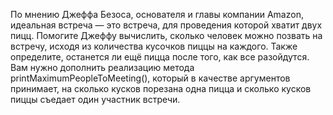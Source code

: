 По мнению Джеффа Безоса, основателя и главы компании Amazon, идеальная встреча — это встреча, для проведения которой хватит двух пицц. Помогите Джеффу вычислить, сколько человек можно позвать на встречу, исходя из количества кусочков пиццы на каждого. Также определите, останется ли ещё пицца после того, как все разойдутся.
Вам нужно дополнить реализацию метода printMaximumPeopleToMeeting(), который в качестве аргументов принимает, на сколько кусков порезана одна пицца и сколько кусков пиццы съедает один участник встречи.